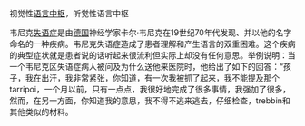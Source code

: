 视觉性[语言中枢](https://baike.baidu.com/item/%E8%AF%AD%E8%A8%80%E4%B8%AD%E6%9E%A2/0?fromModule=lemma_inlink)，听觉性语言中枢

韦尼克[失语症](https://baike.baidu.com/item/%E5%A4%B1%E8%AF%AD%E7%97%87/2603042?fromModule=lemma_inlink)是由[德国](https://baike.baidu.com/item/%E5%BE%B7%E5%9B%BD/147953?fromModule=lemma_inlink)神经学家卡尔·韦尼克在19世纪70年代发现、并以他的名字命名的一种疾病。韦尼克失语症造成了患者理解和产生语言的双重困难。这个疾病的典型症状就是患者说的话听起来很流利但实际上却没有任何意思。举例说明：当一个韦尼克区失语症病人被问及为什么送他来医院时，他给出了如下的回答：“孩子，我在出汗，我非常紧张，你知道，有一次我被抓了起来，我不能提及那个tarripoi，一个月以前，只有一点点，我很好地完成了很多事情，我强加了很多，然而，在另一方面，你知道我的意思，我不得不逃来逃去，仔细检查，trebbin和其他类似的材料。